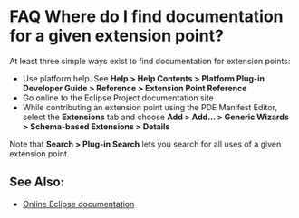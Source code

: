 

FAQ Where do I find documentation for a given extension point?
==============================================================

At least three simple ways exist to find documentation for extension points:

*   Use platform help. See **Help > Help Contents > Platform Plug-in Developer Guide > Reference > Extension Point Reference**
*   Go online to the Eclipse Project documentation site
*   While contributing an extension point using the PDE Manifest Editor, select the **Extensions** tab and choose **Add > Add... > Generic Wizards > Schema-based Extensions > Details**

Note that **Search > Plug-in Search** lets you search for all uses of a given extension point.

See Also:
---------

*   [Online Eclipse documentation](https://help.eclipse.org/)

